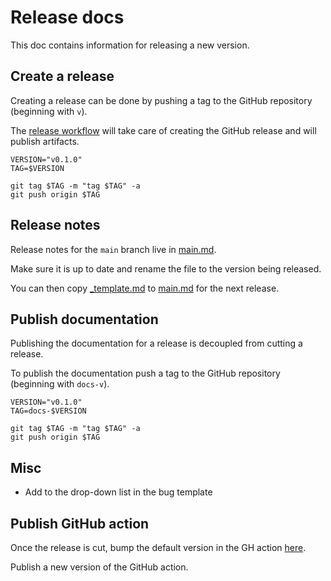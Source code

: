 # Release docs

This doc contains information for releasing a new version.

## Create a release

Creating a release can be done by pushing a tag to the GitHub repository (beginning with `v`).

The [release workflow](../../.github/workflows/release.yaml) will take care of creating the GitHub release and will publish artifacts.

```shell
VERSION="v0.1.0"
TAG=$VERSION

git tag $TAG -m "tag $TAG" -a
git push origin $TAG
```

## Release notes

Release notes for the `main` branch live in [main.md](../../.release-notes/main.md).

Make sure it is up to date and rename the file to the version being released.

You can then copy [_template.md](../../.release-notes/_template.md) to [main.md](../../.release-notes/main.md) for the next release.

## Publish documentation

Publishing the documentation for a release is decoupled from cutting a release.

To publish the documentation push a tag to the GitHub repository (beginning with `docs-v`).

```shell
VERSION="v0.1.0"
TAG=docs-$VERSION

git tag $TAG -m "tag $TAG" -a
git push origin $TAG
```

## Misc

- Add to the drop-down list in the bug template

## Publish GitHub action

Once the release is cut, bump the default version in the GH action [here](https://github.com/kyverno/action-install-chainsaw/blob/main/action.yml).

Publish a new version of the GitHub action.